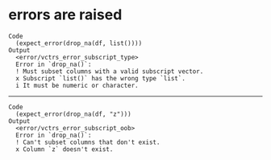 # errors are raised

    Code
      (expect_error(drop_na(df, list())))
    Output
      <error/vctrs_error_subscript_type>
      Error in `drop_na()`:
      ! Must subset columns with a valid subscript vector.
      x Subscript `list()` has the wrong type `list`.
      i It must be numeric or character.

---

    Code
      (expect_error(drop_na(df, "z")))
    Output
      <error/vctrs_error_subscript_oob>
      Error in `drop_na()`:
      ! Can't subset columns that don't exist.
      x Column `z` doesn't exist.

